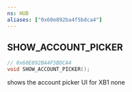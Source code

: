 ```yaml
---
ns: HUD
aliases: ["0x60e892ba4f5bdca4"]
---
```

## SHOW_ACCOUNT_PICKER

```c
// 0x60E892BA4F5BDCA4
void SHOW_ACCOUNT_PICKER();
```

shows the account picker UI for XB1
none

